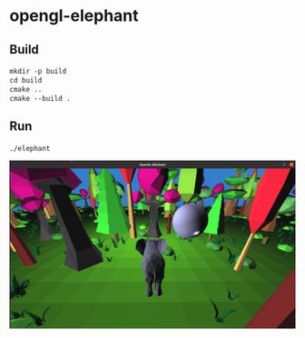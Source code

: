 # opengl-elephant


## Build

```console
mkdir -p build
cd build
cmake ..
cmake --build .
```

## Run
```console
./elephant
```

![Alt](opengl-elephant.png?raw=true "OpenGL Elephant")
